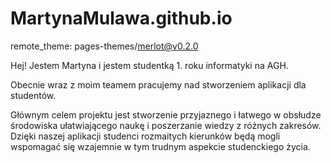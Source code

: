 # MartynaMulawa.github.io
remote_theme: pages-themes/merlot@v0.2.0

Hej!
Jestem Martyna i jestem studentką 1. roku informatyki na AGH. 

Obecnie wraz z moim teamem pracujemy nad stworzeniem aplikacji dla studentów.

Głównym celem projektu jest stworzenie przyjaznego i łatwego w obsłudze środowiska ułatwiającego naukę i poszerzanie wiedzy z różnych zakresów. Dzięki naszej aplikacji studenci rozmaitych kierunków będą mogli wspomagać się wzajemnie w tym trudnym aspekcie studenckiego życia.
